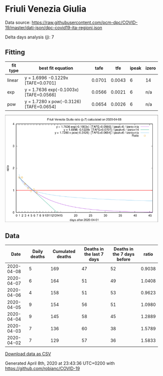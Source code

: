 # Friuli Venezia Giulia

Data source: https://raw.githubusercontent.com/pcm-dpc/COVID-19/master/dati-json/dpc-covid19-ita-regioni.json

Delta days analysis (j): 7

## Fitting 
|fit type|best fit equation|tafe|tfe|ipeak|izero|
|-------|-----|--------|------|---|---|
|linear|y = 1.6996 -0.1229x  [TAFE=0.0701]|0.0701|0.0043|6|14|
|exp|y = 1.7636 exp(-0.1003x)  [TAFE=0.0566]|0.0566|0.0021|6|n/a|
|pow|y = 1.7280 x pow(-0.3126)  [TAFE=0.0654]|0.0654|0.0026|6|n/a|

![Plot](COVID-19_friuli_venezia_giulia_j7_2020-04-08.png)

## Data
|Date|Daily deaths|Cumulated deaths|Deaths in the last 7 days|Deaths in the 7 days before|ratio|
|----|----------|-----------|-------|--------------------|-----|
|2020-04-08|5|169|47|52|0.9038|
|2020-04-07|6|164|51|49|1.0408|
|2020-04-06|4|158|51|53|0.9623|
|2020-04-05|9|154|56|51|1.0980|
|2020-04-04|9|145|58|45|1.2889|
|2020-04-03|7|136|60|38|1.5789|
|2020-04-02|7|129|57|36|1.5833|

[Download data as CSV](COVID-19_friuli_venezia_giulia_j7_2020-04-08.csv)

Generated April 8th, 2020 at 23:43:36 UTC+0200 with https://github.com/robianc/COVID-19
